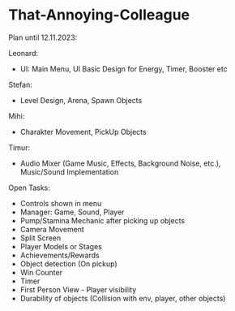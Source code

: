# That-Annoying-Colleague
Plan until 12.11.2023:

Leonard:
- UI: Main Menu, UI Basic Design for Energy, Timer, Booster etc

Stefan:
- Level Design, Arena, Spawn Objects

Mihi:
- Charakter Movement, PickUp Objects

Timur:
- Audio Mixer (Game Music, Effects, Background Noise, etc.), Music/Sound Implementation

Open Tasks:
- Controls shown in menu
- Manager: Game, Sound, Player
- Pump/Stamina Mechanic after picking up objects
- Camera Movement
- Split Screen
- Player Models or Stages
- Achievements/Rewards
- Object detection (On pickup)
- Win Counter
- Timer
- First Person View - Player visibility
- Durability of objects (Collision with env, player, other objects)
